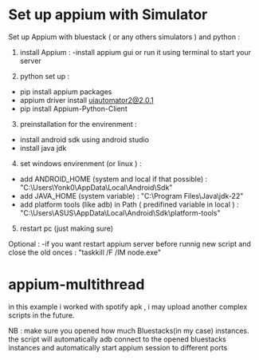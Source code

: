 # Set up appium with Simulator

Set up Appium with bluestack ( or any others simulators ) and python : 

1. install Appium : 
    -install appium gui or run it using terminal to start your server 

2. python set up : 
  - pip install appium packages
  - appium driver install uiautomator2@2.0.1
  - pip install Appium-Python-Client

3. preinstallation for the envirenment : 
  - install android sdk using android studio 
  - install java jdk 
4. set windows envirenment (or linux ) : 
  - add ANDROID_HOME (system and local if that possible) : "C:\Users\Yonk0\AppData\Local\Android\Sdk\"
  - add JAVA_HOME (system variable) : "C:\Program Files\Java\jdk-22\"
  - add platform tools (like adb) in Path ( predifined variable in local ) : "C:\Users\ASUS\AppData\Local\Android\Sdk\platform-tools"

5. restart pc (just making sure)

Optional : 
    -if you want restart appium server before runnig new script and close the old onces : "taskkill /F /IM node.exe"

# appium-multithread
in this example i worked with spotify apk , i may upload another complex scripts in the future.

NB : make sure you opened how much Bluestacks(in my case) instances.
the script will automatically adb connect to the opened bluestacks instances and automatically start appium session to different ports  




